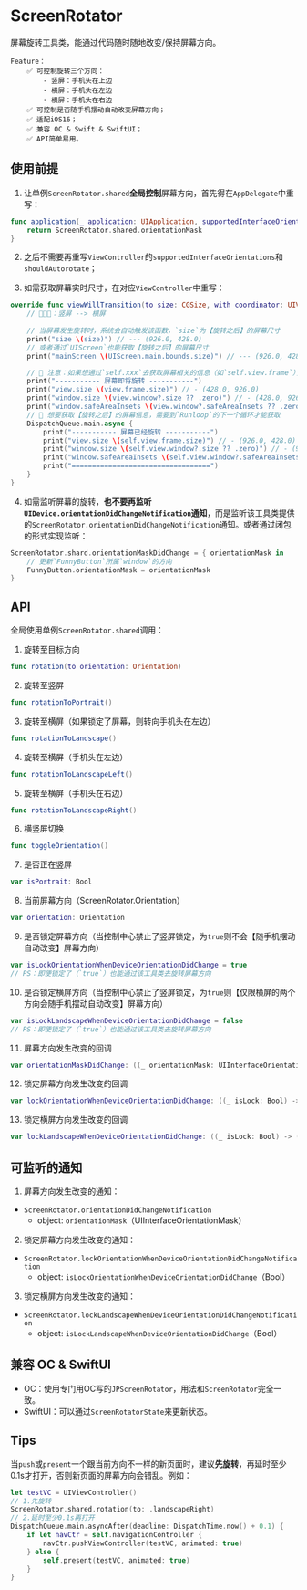 # ScreenRotator

屏幕旋转工具类，能通过代码随时随地改变/保持屏幕方向。

    Feature：
        ✅ 可控制旋转三个方向：
            - 竖屏：手机头在上边
            - 横屏：手机头在左边
            - 横屏：手机头在右边
        ✅ 可控制是否随手机摆动自动改变屏幕方向；
        ✅ 适配iOS16；
        ✅ 兼容 OC & Swift & SwiftUI；
        ✅ API简单易用。

## 使用前提

1. 让单例`ScreenRotator.shared`**全局控制**屏幕方向，首先得在`AppDelegate`中重写：
```swift
func application(_ application: UIApplication, supportedInterfaceOrientationsFor window: UIWindow?) -> UIInterfaceOrientationMask {
    return ScreenRotator.shared.orientationMask
}
```

2. 之后不需要再重写`ViewController`的`supportedInterfaceOrientations`和`shouldAutorotate`；

3. 如需获取屏幕实时尺寸，在对应`ViewController`中重写：
```swift
override func viewWillTransition(to size: CGSize, with coordinator: UIViewControllerTransitionCoordinator) {
    // 🌰🌰🌰：竖屏 --> 横屏
    
    // 当屏幕发生旋转时，系统会自动触发该函数，`size`为【旋转之后】的屏幕尺寸
    print("size \(size)") // --- (926.0, 428.0)
    // 或者通过`UIScreen`也能获取【旋转之后】的屏幕尺寸
    print("mainScreen \(UIScreen.main.bounds.size)") // --- (926.0, 428.0)

    // 📢 注意：如果想通过`self.xxx`去获取屏幕相关的信息（如`self.view.frame`），【此时】获取的尺寸还是【旋转之前】的尺寸
    print("----------- 屏幕即将旋转 -----------")
    print("view.size \(view.frame.size)") // - (428.0, 926.0)
    print("window.size \(view.window?.size ?? .zero)") // - (428.0, 926.0)
    print("window.safeAreaInsets \(view.window?.safeAreaInsets ?? .zero)") // - UIEdgeInsets(top: 47.0, left: 0.0, bottom: 34.0, right: 0.0)
    // 📢 想要获取【旋转之后】的屏幕信息，需要到`Runloop`的下一个循环才能获取
    DispatchQueue.main.async {
        print("----------- 屏幕已经旋转 -----------")
        print("view.size \(self.view.frame.size)") // - (926.0, 428.0)
        print("window.size \(self.view.window?.size ?? .zero)") // - (926.0, 428.0)
        print("window.safeAreaInsets \(self.view.window?.safeAreaInsets ?? .zero)") // - UIEdgeInsets(top: 0.0, left: 47.0, bottom: 21.0, right: 47.0)
        print("==================================")
    }
}
```

4. 如需监听屏幕的旋转，**也不要再监听`UIDevice.orientationDidChangeNotification`通知**，而是监听该工具类提供的`ScreenRotator.orientationDidChangeNotification`通知。或者通过闭包的形式实现监听：
```swift
ScreenRotator.shard.orientationMaskDidChange = { orientationMask in 
    // 更新`FunnyButton`所属`window`的方向
    FunnyButton.orientationMask = orientationMask
}
```

## API
全局使用单例`ScreenRotator.shared`调用：

1. 旋转至目标方向
```swift
func rotation(to orientation: Orientation)
```

2. 旋转至竖屏
```swift
func rotationToPortrait()
```

3. 旋转至横屏（如果锁定了屏幕，则转向手机头在左边）
```swift
func rotationToLandscape()
```
4. 旋转至横屏（手机头在左边）
```swift
func rotationToLandscapeLeft()
```
5. 旋转至横屏（手机头在右边）
```swift
func rotationToLandscapeRight()
```
6. 横竖屏切换
```swift
func toggleOrientation()
```

7. 是否正在竖屏
```swift
var isPortrait: Bool
```

8. 当前屏幕方向（ScreenRotator.Orientation）
```swift
var orientation: Orientation
```

9. 是否锁定屏幕方向（当控制中心禁止了竖屏锁定，为`true`则不会【随手机摆动自动改变】屏幕方向）
```swift
var isLockOrientationWhenDeviceOrientationDidChange = true 
// PS：即便锁定了（`true`）也能通过该工具类去旋转屏幕方向
```

10. 是否锁定横屏方向（当控制中心禁止了竖屏锁定，为`true`则【仅限横屏的两个方向会随手机摆动自动改变】屏幕方向）
```swift
var isLockLandscapeWhenDeviceOrientationDidChange = false 
// PS：即便锁定了（`true`）也能通过该工具类去旋转屏幕方向
```

11. 屏幕方向发生改变的回调
```swift
var orientationMaskDidChange: ((_ orientationMask: UIInterfaceOrientationMask) -> ())?
```

12. 锁定屏幕方向发生改变的回调
```swift
var lockOrientationWhenDeviceOrientationDidChange: ((_ isLock: Bool) -> ())?
```

13. 锁定横屏方向发生改变的回调
```swift
var lockLandscapeWhenDeviceOrientationDidChange: ((_ isLock: Bool) -> ())?
```

## 可监听的通知
1. 屏幕方向发生改变的通知：
- `ScreenRotator.orientationDidChangeNotification`
    - object: `orientationMask`（UIInterfaceOrientationMask）

2. 锁定屏幕方向发生改变的通知：
- `ScreenRotator.lockOrientationWhenDeviceOrientationDidChangeNotification`
    - object: `isLockOrientationWhenDeviceOrientationDidChange`（Bool）

3. 锁定横屏方向发生改变的通知：
- `ScreenRotator.lockLandscapeWhenDeviceOrientationDidChangeNotification`
    - object: `isLockLandscapeWhenDeviceOrientationDidChange`（Bool）

## 兼容 OC & SwiftUI

- OC：使用专门用OC写的`JPScreenRotator`，用法和`ScreenRotator`完全一致。
- SwiftUI：可以通过`ScreenRotatorState`来更新状态。

## Tips
当`push`或`present`一个跟当前方向不一样的新页面时，建议**先旋转**，再延时至少0.1s才打开，否则新页面的屏幕方向会错乱。例如：
```swift
let testVC = UIViewController()
// 1.先旋转
ScreenRotator.shared.rotation(to: .landscapeRight)
// 2.延时至少0.1s再打开
DispatchQueue.main.asyncAfter(deadline: DispatchTime.now() + 0.1) {
    if let navCtr = self.navigationController {
        navCtr.pushViewController(testVC, animated: true)
    } else {
        self.present(testVC, animated: true)
    }  
}
```

